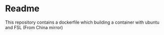 # Readme

This repository contains a dockerfile which building a container with ubuntu and FSL (From China mirror)